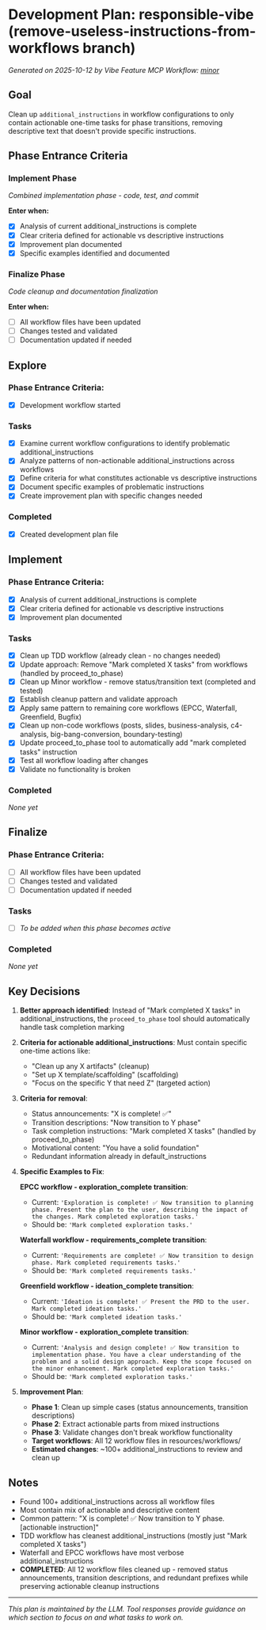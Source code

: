 # Development Plan: responsible-vibe (remove-useless-instructions-from-workflows branch)

*Generated on 2025-10-12 by Vibe Feature MCP*
*Workflow: [minor](https://mrsimpson.github.io/responsible-vibe-mcp/workflows/minor)*

## Goal
Clean up `additional_instructions` in workflow configurations to only contain actionable one-time tasks for phase transitions, removing descriptive text that doesn't provide specific instructions.

## Phase Entrance Criteria

### Implement Phase
*Combined implementation phase - code, test, and commit*

**Enter when:**
- [x] Analysis of current additional_instructions is complete
- [x] Clear criteria defined for actionable vs descriptive instructions
- [x] Improvement plan documented
- [x] Specific examples identified and documented

### Finalize Phase
*Code cleanup and documentation finalization*

**Enter when:**
- [ ] All workflow files have been updated
- [ ] Changes tested and validated
- [ ] Documentation updated if needed

## Explore
### Phase Entrance Criteria:
- [x] Development workflow started

### Tasks
- [x] Examine current workflow configurations to identify problematic additional_instructions
- [x] Analyze patterns of non-actionable additional_instructions across workflows
- [x] Define criteria for what constitutes actionable vs descriptive instructions
- [x] Document specific examples of problematic instructions
- [x] Create improvement plan with specific changes needed

### Completed
- [x] Created development plan file

## Implement
### Phase Entrance Criteria:
- [x] Analysis of current additional_instructions is complete
- [x] Clear criteria defined for actionable vs descriptive instructions
- [x] Improvement plan documented

### Tasks
- [x] Clean up TDD workflow (already clean - no changes needed)
- [x] Update approach: Remove "Mark completed X tasks" from workflows (handled by proceed_to_phase)
- [x] Clean up Minor workflow - remove status/transition text (completed and tested)
- [x] Establish cleanup pattern and validate approach
- [x] Apply same pattern to remaining core workflows (EPCC, Waterfall, Greenfield, Bugfix)
- [x] Clean up non-code workflows (posts, slides, business-analysis, c4-analysis, big-bang-conversion, boundary-testing)
- [x] Update proceed_to_phase tool to automatically add "mark completed tasks" instruction
- [x] Test all workflow loading after changes
- [x] Validate no functionality is broken

### Completed
*None yet*

## Finalize
### Phase Entrance Criteria:
- [ ] All workflow files have been updated
- [ ] Changes tested and validated
- [ ] Documentation updated if needed

### Tasks
- [ ] *To be added when this phase becomes active*

### Completed
*None yet*

## Key Decisions
1. **Better approach identified**: Instead of "Mark completed X tasks" in additional_instructions, the `proceed_to_phase` tool should automatically handle task completion marking
2. **Criteria for actionable additional_instructions**: Must contain specific one-time actions like:
   - "Clean up any X artifacts" (cleanup)
   - "Set up X template/scaffolding" (scaffolding)  
   - "Focus on the specific Y that need Z" (targeted action)
3. **Criteria for removal**:
   - Status announcements: "X is complete! ✅"
   - Transition descriptions: "Now transition to Y phase"
   - Task completion instructions: "Mark completed X tasks" (handled by proceed_to_phase)
   - Motivational content: "You have a solid foundation"
   - Redundant information already in default_instructions

4. **Specific Examples to Fix**:

   **EPCC workflow - exploration_complete transition**:
   - Current: `'Exploration is complete! ✅ Now transition to planning phase. Present the plan to the user, describing the impact of the changes. Mark completed exploration tasks.'`
   - Should be: `'Mark completed exploration tasks.'`

   **Waterfall workflow - requirements_complete transition**:
   - Current: `'Requirements are complete! ✅ Now transition to design phase. Mark completed requirements tasks.'`
   - Should be: `'Mark completed requirements tasks.'`

   **Greenfield workflow - ideation_complete transition**:
   - Current: `'Ideation is complete! ✅ Present the PRD to the user. Mark completed ideation tasks.'`
   - Should be: `'Mark completed ideation tasks.'`

   **Minor workflow - exploration_complete transition**:
   - Current: `'Analysis and design complete! ✅ Now transition to implementation phase. You have a clear understanding of the problem and a solid design approach. Keep the scope focused on the minor enhancement. Mark completed exploration tasks.'`
   - Should be: `'Mark completed exploration tasks.'`

5. **Improvement Plan**:
   - **Phase 1**: Clean up simple cases (status announcements, transition descriptions)
   - **Phase 2**: Extract actionable parts from mixed instructions
   - **Phase 3**: Validate changes don't break workflow functionality
   - **Target workflows**: All 12 workflow files in resources/workflows/
   - **Estimated changes**: ~100+ additional_instructions to review and clean up

## Notes
- Found 100+ additional_instructions across all workflow files
- Most contain mix of actionable and descriptive content
- Common pattern: "X is complete! ✅ Now transition to Y phase. [actionable instruction]"
- TDD workflow has cleanest additional_instructions (mostly just "Mark completed X tasks")
- Waterfall and EPCC workflows have most verbose additional_instructions
- **COMPLETED**: All 12 workflow files cleaned up - removed status announcements, transition descriptions, and redundant prefixes while preserving actionable cleanup instructions

---
*This plan is maintained by the LLM. Tool responses provide guidance on which section to focus on and what tasks to work on.*
